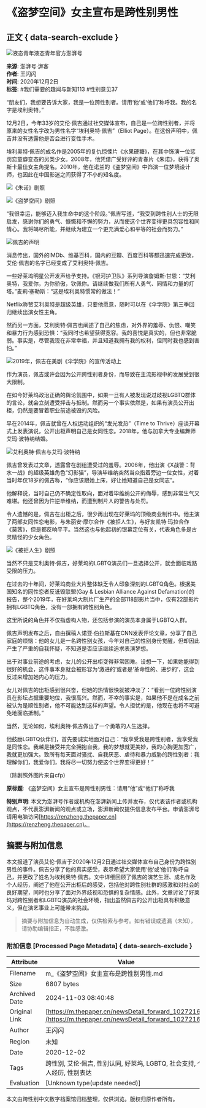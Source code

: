 # 《盗梦空间》女主宣布是跨性别男性

## 正文 { data-search-exclude }


![液态青年液态青年官方澎湃号](https://image.thepaper.cn/publish/interaction/image/4/240/291.png)

**来源**: 澎湃号·湃客  
**作者**: 王闪闪  
**时间**: 2020年12月2日  
**标签**: #我们需要的趣闻与新知113 #性别意见37  

“朋友们，我想要告诉大家，我是一位跨性别者。请用‘他’或‘他们’称呼我。我的名字是埃利奥特。”

12月2日，今年33岁的艾伦·佩吉通过社交媒体宣布，自己是一位跨性别者，并将原来的女性名字改为男性名字“埃利奥特·佩吉”（Elliot Page）。在这份声明中，佩吉并没有透露他是否会进行变性手术。

埃利奥特·佩吉的成名作是2005年的复仇惊悚片《水果硬糖》，在其中饰演一位惩罚恋童癖变态的另类少女。2008年，他凭借广受好评的青春片《朱诺》，获得了奥斯卡最佳女主角提名。2010年，他在诺兰的《盗梦空间》中饰演一位梦境设计师，也因此在中国影迷之间获得了不小的知名度。

![《朱诺》剧照](https://imagepphcloud.thepaper.cn/pph/image/102/328/413.jpg)

![《盗梦空间》剧照](https://imagepphcloud.thepaper.cn/pph/image/102/328/415.jpg)

“我很幸运，能够迈入我生命中的这个阶段。”佩吉写道，“我受到跨性别人士的无限启发，感谢你们的勇气、慷慨和不懈的努力，从而使这个世界变得更具包容性和同情心。我将竭尽所能，并继续为建立一个更充满爱心和平等的社会而努力。”

![佩吉的声明](https://imagepphcloud.thepaper.cn/pph/image/102/328/416.jpg)

消息传出，国外的IMDb、维基百科，国内的豆瓣、百度百科等都迅速完成更改，艾伦·佩吉的名字已经变成了艾利奥特·佩吉。

一些好莱坞明星公开发声给予支持。《银河护卫队》系列导演詹姆斯·甘恩：“艾利奥特，我爱你，为你骄傲，钦佩你。请继续做我们所有人勇气、同情和力量的灯塔。”麦莉·塞勒斯：“这是埃利奥特惯常的做法！”

Netflix称赞艾利奥特是超级英雄，只要他愿意，随时可以在《伞学院》第三季回归继续出演女性主角。

然而另一方面，艾利奥特·佩吉也阐述了自己的焦虑，对外界的羞辱、仇恨、嘲笑和暴力行为感到恐惧：“我同时也希望获得宽容。我的喜悦是真实的，但也非常脆弱。事实是，尽管我现在非常幸福，并且知道我拥有我的权利，但同时我也感到害怕。”

![2019年，佩吉在美剧《伞学院》的宣传活动上](https://imagepphcloud.thepaper.cn/pph/image/102/328/418.jpg)

作为演员，佩吉或许会因为公开跨性别者身份，而导致在主流影视中的发展受到很大限制。

在如今好莱坞政治正确的舆论氛围中，如果一旦有人被发现说过歧视LGBTQ群体的言论，就会立刻遭受抨击与抵制。然而另一个事实依然是，如果有演员公开出柜，仍然是要冒着职业前途被毁的风险。

早在2014年，佩吉就曾在人权运动组织的“发光发热”（Time to Thrive）座谈开幕式上发表演说，公开出柜声明自己是女同性恋。2018年，他与加拿大专业编舞师艾玛·波特纳结婚。

![艾利奥特·佩吉与艾玛·波特纳](https://imagepphcloud.thepaper.cn/pph/image/102/328/419.jpg)

佩吉曾发表过文章，透露曾在剧组遭受过的羞辱。2006年，他出演《X战警：背水一战》的超级英雄角色“幻影猫”，导演毕维纳突然当众指着旁边一位女性，对着当时年仅18岁的佩吉称，“你应该跟她上床，好让她知道自己是女同志”。

他解释说，当时自己仍不确定性取向，面对着毕维纳公开的侮辱，感到非常生气又难堪。他还曾因为忤逆毕维纳，而遭到制片人的警告与处罚。

令人遗憾的是，佩吉在出柜之后，很少再出现在好莱坞的顶级商业制作中。他主演了两部女同性恋电影，与朱丽安·摩尔合作《被拒人生》，与好友凯特·玛拉合作《莫茜》，但是都反响平平。当然这也与他起初的银幕定位有关，代表角色多是古灵精怪的少女角色。

![《被拒人生》剧照](https://imagepphcloud.thepaper.cn/pph/image/102/328/420.jpg)

当然不只是艾利奥特·佩吉，好莱坞的LGBTQ演员们一旦选择公开，就会面临戏路受限的压力。

在过去的十年间，好莱坞商业大片整体缺乏令人印象深刻的LGBTQ角色。根据美国知名的同性恋者反诋毁联盟(Gay & Lesbian Alliance Against Defamation)的报告，整个2019年，在好莱坞大制片厂生产的全部118部影片当中，仅有22部影片拥有LGBTQ角色，没有一部拥有跨性别角色。

这里所说的角色并不仅指虚构人物，还包括参演的演员本身属于LGBTQ人群。

佩吉声明发布之后，自由撰稿人诺亚·伯拉斯基在CNN发表评论文章，分享了自己家庭的烦恼：他的女儿是一名跨性别女孩，今年对自己的性别身份觉醒，但却因此产生了严重的自我怀疑，不知道是否应该继续追求表演梦想。

出于对事业前途的考虑，女儿的公开出柜变得非常困难。设想一下，如果她能得到很好的机会，这件事本身就会被形容为‘激进的’或者是‘革命性的、进步的’，这会反过来增加她内心的压力。

女儿对佩吉的出柜感到很兴奋，但她的热情很快就被冲淡了：“看到一位跨性别演员在影坛占据重要地位，我很高兴。然而，不幸的事实是，如果他不是在成名之前被认为是顺性别者，他不可能达到这样的声望。令人担忧的是，他现在也将不可避免地面临抵制。”

当然，无论如何，埃利奥特·佩吉做出了一个勇敢的人生选择。

他鼓励LGBTQ伙伴们，首先要诚实地面对自己：“我享受我是跨性别者，我享受我是同性恋。我越是接受并完全拥抱自我，我的梦想就更美妙，我的心胸更加宽广，我就更加强大。致所有每天面对骚扰、自我厌恶、虐待和暴力威胁的跨性别者：我理解你们，我爱你们，我将尽一切努力使这个世界变得更好！”

（除剧照外图片来自cfp）

**原标题**: 《盗梦空间》女主宣布是跨性别男性：请用“他”或“他们”称呼我  

**特别声明**: 本文为澎湃号作者或机构在澎湃新闻上传并发布，仅代表该作者或机构观点，不代表澎湃新闻的观点或立场，澎湃新闻仅提供信息发布平台。申请澎湃号请用电脑访问[https://renzheng.thepaper.cn](https://renzheng.thepaper.cn)。
<!-- tcd_original_link https://m.thepaper.cn/newsDetail_forward_10272167 -->
## 摘要与附加信息

<!-- tcd_abstract -->
本文报道了演员艾伦·佩吉于2020年12月2日通过社交媒体宣布自己身份为跨性别男性的事件。佩吉分享了他的真实感受，表示希望大家使用‘他’或‘他们’称呼自己，并更改了姓名为埃利奥特·佩吉。文中详细回顾了佩吉的演艺生涯、成名作及个人经历，阐述了他在公开出柜后的感受，包括他对跨性别社群的感激和对社会的良好期望，同时也分享了面对外界歧视和恐惧的复杂情感。此外，文章讨论了好莱坞对跨性别者和LGBTQ演员的社会环境，指出虽然佩吉的公开出柜具有积极意义，但在演艺事业上可能带来挑战。
<!-- tcd_abstract_end -->

> 摘要与附加信息为自动生成，仅供检索与参考。如有错误或遗漏（未知），请协助编辑指正，不胜感激。

### 附加信息 [Processed Page Metadata] { data-search-exclude }

| Attribute       | Value                                  |
|-----------------|----------------------------------------|
| Filename        | m_《盗梦空间》女主宣布是跨性别男性.md                             |
| Size            | 6807 bytes                           |
| Archived Date   | 2024-11-03 08:40:48                             |
| Original Link   | [https://m.thepaper.cn/newsDetail_forward_10272167](https://m.thepaper.cn/newsDetail_forward_10272167)                       |
| Author          | 王闪闪                               |
| Region          | 未知                               |
| Date            | 2020-12-02                                 |
| Tags            | 跨性别, 艾伦·佩吉, 性别认同, 好莱坞, LGBTQ, 社会支持, 个人经历, 性别表达                                 |
| Evaluation            | [Unknown type(update needed)]                                 |
<!-- tcd_table_end -->

本文由跨性别中文数字档案馆归档整理，仅供浏览。版权归原作者所有。

